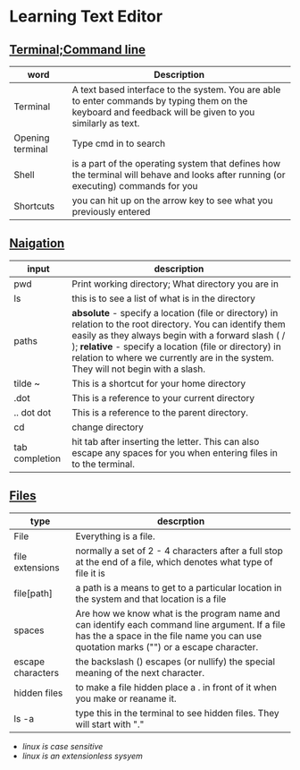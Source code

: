 # Learning Text Editor


## [Terminal;Command line](https://ryanstutorials.net/linuxtutorial/commandline.php)
**word**|**Description**
----- | ----------
Terminal| A text based interface to the system. You are able to enter commands by typing them on the keyboard and feedback will be given to you similarly as text.
Opening terminal| Type cmd in to search
Shell| is a part of the operating system that defines how the terminal will behave and looks after running (or executing) commands for you
Shortcuts| you can hit up on the arrow key to see what you previously entered

## [Naigation](https://ryanstutorials.net/linuxtutorial/navigation.php)
input|description
----- | -------
pwd| Print working directory; What directory you are in
ls| this is to see a list of what is in the directory
paths| **absolute** - specify a location (file or directory) in relation to the root directory. You can identify them easily as they always begin with a forward slash ( / ); **relative** - specify a location (file or directory) in relation to where we currently are in the system. They will not begin with a slash.
tilde ~| This is a shortcut for your home directory
.dot| This is a reference to your current directory
.. dot dot| This is a reference to the parent directory.
cd| change directory
tab completion| hit tab after inserting the letter. This can also escape any spaces for you when entering files in to the terminal.

## [Files](https://ryanstutorials.net/linuxtutorial/aboutfiles.php)
type| descrption
----- | -------
File| Everything is a file.
file extensions| normally a set of 2 - 4 characters after a full stop at the end of a file, which denotes what type of file it is
file\[path\]| a path is a means to get to a particular location in the system and that location is a file
spaces| Are how we know what is the program name and can identify each command line argument. If a file has the a space in the file name you can use quotation marks ("") or a escape character.
escape characters| the backslash (\) escapes (or nullify) the special meaning of the next character.
hidden files| to make a file hidden place a . in front of it when you make or reaname it.
ls -a| type this in the terminal to see hidden files. They will start with "."

* *linux is case sensitive*
* *linux is an extensionless sysyem*





